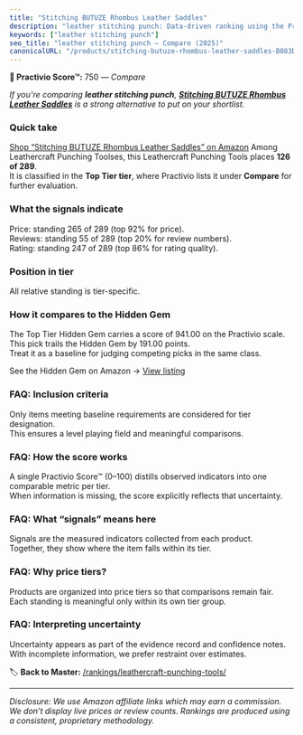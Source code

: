 ```yaml
---
title: "Stitching BUTUZE Rhombus Leather Saddles"
description: "leather stitching punch: Data-driven ranking using the Practivio Score™. Positioned by quality, value, demand, findability, momentum."
keywords: ["leather stitching punch"]
seo_title: "leather stitching punch — Compare (2025)"
canonicalURL: "/products/stitching-butuze-rhombus-leather-saddles-B083DL6HBH/"
---
```


**🛒 Practivio Score™:** 750 — _Compare_


*If you're comparing **leather stitching punch**, **[Stitching BUTUZE Rhombus Leather Saddles](https://www.amazon.com/dp/B083DL6HBH?tag=practivio-20)** is a strong alternative to put on your shortlist.*
### Quick take
[Shop “Stitching BUTUZE Rhombus Leather Saddles” on Amazon](https://www.amazon.com/dp/B083DL6HBH?tag=practivio-20)
Among Leathercraft Punching Toolses, this Leathercraft Punching Tools places **126 of 289**.  
It is classified in the **Top Tier tier**, where Practivio lists it under **Compare** for further evaluation.

### What the signals indicate
Price: standing 265 of 289 (top 92% for price).  
Reviews: standing 55 of 289 (top 20% for review numbers).  
Rating: standing 247 of 289 (top 86% for rating quality).  

### Position in tier
All relative standing is tier-specific.

### How it compares to the Hidden Gem
The Top Tier Hidden Gem carries a score of 941.00 on the Practivio scale.  
This pick trails the Hidden Gem by 191.00 points.  
Treat it as a baseline for judging competing picks in the same class.  

See the Hidden Gem on Amazon → [View listing](https://www.amazon.com/dp/B09VBWYHQY?tag=practivio-20)

### FAQ: Inclusion criteria
Only items meeting baseline requirements are considered for tier designation.  
This ensures a level playing field and meaningful comparisons.

### FAQ: How the score works
A single Practivio Score™ (0–100) distills observed indicators into one comparable metric per tier.  
When information is missing, the score explicitly reflects that uncertainty.

### FAQ: What “signals” means here
Signals are the measured indicators collected from each product.  
Together, they show where the item falls within its tier.

### FAQ: Why price tiers?
Products are organized into price tiers so that comparisons remain fair.  
Each standing is meaningful only within its own tier group.

### FAQ: Interpreting uncertainty
Uncertainty appears as part of the evidence record and confidence notes.  
With incomplete information, we prefer restraint over estimates.

<!-- Missing template for Compare/CompareWithinPriceClass -->


🏷️ **Back to Master:** [/rankings/leathercraft-punching-tools/](/rankings/leathercraft-punching-tools/)

---
_Disclosure: We use Amazon affiliate links which may earn a commission. We don’t display live prices or review counts. Rankings are produced using a consistent, proprietary methodology._
